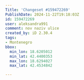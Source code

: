 ```yaml
---
Title: 'Changeset #159472269'
PublishDate: 2024-11-22T19:18:03Z
id: 159472269
user: aleksandra991
comment: nov naziv ulice
created_by: iD 2.30.4
tags:
- Montenegro
bbox:
  min_lon: 18.6205012
  min_lat: 42.4400353
  max_lon: 18.6294027
  max_lat: 42.4534842

---
```

